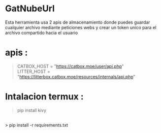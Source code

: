 # GatNubeUrl
Esta herramienta usa 2 apis de almacenamiento donde puedes guardar cualquier archivo mediante peticiones webs y crear un token unico para el archivo compartido hacia el usuario 
# apis : 
> CATBOX_HOST = "https://catbox.moe/user/api.php"
> <br>
> LITTER_HOST = "https://litterbox.catbox.moe/resources/internals/api.php"
 
# Intalacion termux :
> pip install kivy
<br>
> pip install -r requirements.txt
